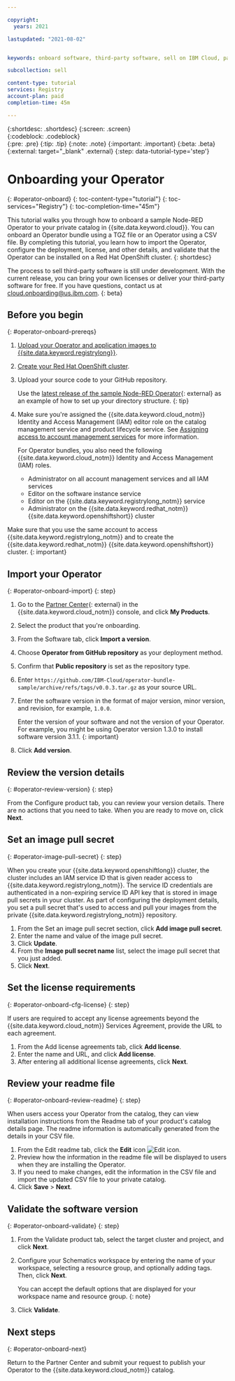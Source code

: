 ```yaml
---

copyright:
  years: 2021

lastupdated: "2021-08-02"


keywords: onboard software, third-party software, sell on IBM Cloud, partner center, operator, validate, test, Red Hat OpenShift cluster, sample Node-RED Operator, CSV file, CSV, operator bundle

subcollection: sell

content-type: tutorial
services: Registry
account-plan: paid
completion-time: 45m 

---
```


{:shortdesc: .shortdesc}
{:screen: .screen}  
{:codeblock: .codeblock}  
{:pre: .pre}
{:tip: .tip}
{:note: .note}
{:important: .important}
{:beta: .beta}
{:external: target="_blank" .external}
{:step: data-tutorial-type='step'} 

# Onboarding your Operator
{: #operator-onboard}
{: toc-content-type="tutorial"} 
{: toc-services="Registry"}
{: toc-completion-time="45m"} 

This tutorial walks you through how to onboard a sample Node-RED Operator to your private catalog in {{site.data.keyword.cloud}}. You can onboard an Operator bundle using a TGZ file or an Operator using a CSV file. By completing this tutorial, you learn how to import the Operator, configure the deployment, license, and other details, and validate that the Operator can be installed on a Red Hat OpenShift cluster.
{: shortdesc}

The process to sell third-party software is still under development. With the current release, you can bring your own licenses or deliver your third-party software for free. If you have questions, contact us at cloud.onboarding@us.ibm.com.
{: beta}

## Before you begin
{: #operator-onboard-prereqs}

1. [Upload your Operator and application images to {{site.data.keyword.registrylong}}](/docs/Registry?topic=Registry-getting-started).
1. [Create your Red Hat OpenShift cluster](/docs/openshift?topic=openshift-getting-started). 
1. Upload your source code to your GitHub repository. 

    Use the [latest release of the sample Node-RED Operator](https://github.com/IBM-Cloud/operator-bundle-sample/releases){: external} as an example of how to set up your directory structure.
    {: tip}
  
1. Make sure you're assigned the {{site.data.keyword.cloud_notm}} Identity and Access Management (IAM) editor role on the catalog management service and product lifecycle service. See [Assigning access to account management services](/docs/account?topic=account-account-services) for more information.

   For Operator bundles, you also need the following {{site.data.keyword.cloud_notm}} Identity and Access Management (IAM) roles. 

   * Administrator on all account management services and all IAM services
   * Editor on the software instance service
   * Editor on the {{site.data.keyword.registrylong_notm}} service
   * Administrator on the {{site.data.keyword.redhat_notm}} {{site.data.keyword.openshiftshort}} cluster

Make sure that you use the same account to access {{site.data.keyword.registrylong_notm}} and to create the {{site.data.keyword.redhat_notm}} {{site.data.keyword.openshiftshort}} cluster.
{: important}

## Import your Operator
{: #operator-onboard-import}
{: step}

1. Go to the [Partner Center](https://cloud.ibm.com/partner-center/sell){: external} in the {{site.data.keyword.cloud_notm}} console, and click **My Products**. 
1. Select the product that you're onboarding.
1. From the Software tab, click **Import a version**.
1. Choose **Operator from GitHub repository** as your deployment method. 
1. Confirm that **Public repository** is set as the repository type.
1. Enter `https://github.com/IBM-Cloud/operator-bundle-sample/archive/refs/tags/v0.0.3.tar.gz` as your source URL. 
1. Enter the software version in the format of major version, minor version, and revision, for example, `1.0.0`.

   Enter the version of your software and not the version of your Operator. For example, you might be using Operator version 1.3.0 to install software version 3.1.1. 
   {: important}
   
1. Click **Add version**.

## Review the version details
{: #operator-review-version}
{: step}

From the Configure product tab, you can review your version details. There are no actions that you need to take. When you are ready to move on, click **Next**.

## Set an image pull secret
{: #operator-image-pull-secret}
{: step}

When you create your {{site.data.keyword.openshiftlong}} cluster, the cluster includes an IAM service ID that is given reader access to {{site.data.keyword.registrylong_notm}}. The service ID credentials are authenticated in a non-expiring service ID API key that is stored in image pull secrets in your cluster. As part of configuring the deployment details, you set a pull secret that's used to access and pull your images from the private {{site.data.keyword.registrylong_notm}} repository. 

1. From the Set an image pull secret section, click **Add image pull secret**.
1. Enter the name and value of the image pull secret. 
1. Click **Update**.
1. From the **Image pull secret name** list, select the image pull secret that you just added. 
1. Click **Next**.

## Set the license requirements
{: #operator-onboard-cfg-license}
{: step}

If users are required to accept any license agreements beyond the {{site.data.keyword.cloud_notm}} Services Agreement, provide the URL to each agreement.

1. From the Add license agreements tab, click **Add license**. 
2. Enter the name and URL, and click **Add license**.
3. After entering all additional license agreements, click **Next**.

## Review your readme file 
{: #operator-onboard-review-readme}
{: step}

When users access your Operator from the catalog, they can view installation instructions from the Readme tab of your product's catalog details page. The readme information is automatically generated from the details in your CSV file. 

1. From the Edit readme tab, click the **Edit** icon ![Edit icon](../icons/edit-tagging.svg "Edit").
2. Preview how the information in the readme file will be displayed to users when they are installing the Operator.
3. If you need to make changes, edit the information in the CSV file and import the updated CSV file to your private catalog. 
4. Click **Save** > **Next**.

## Validate the software version
{: #operator-onboard-validate}
{: step}

1. From the Validate product tab, select the target cluster and project, and click **Next**. 
1. Configure your Schematics workspace by entering the name of your workspace, selecting a resource group, and optionally adding tags. Then, click **Next**. 

    You can accept the default options that are displayed for your workspace name and resource group.
    {: note}

1. Click **Validate**.

## Next steps
{: #operator-onboard-next}

Return to the Partner Center and submit your request to publish your Operator to the {{site.data.keyword.cloud_notm}} catalog.


